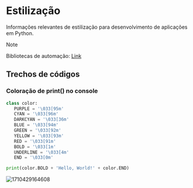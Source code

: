 # Estilização

Informações relevantes de estilização para desenvolvimento de aplicações em Python.

> [!NOTE]
> Bibliotecas de automação: [Link](https://github.com/ESAran/Biblioteca-Python/tree/main#automa%C3%A7%C3%B5es "Bibliotecas")


## Trechos de códigos 

### Coloração de print() no console

```python
class color:
   PURPLE = '\033[95m'
   CYAN = '\033[96m'
   DARKCYAN = '\033[36m'
   BLUE = '\033[94m'
   GREEN = '\033[92m'
   YELLOW = '\033[93m'
   RED = '\033[91m'
   BOLD = '\033[1m'
   UNDERLINE = '\033[4m'
   END = '\033[0m'

print(color.BOLD + 'Hello, World!' + color.END)

```

![1710429164608](image/README/1710429164608.png)
